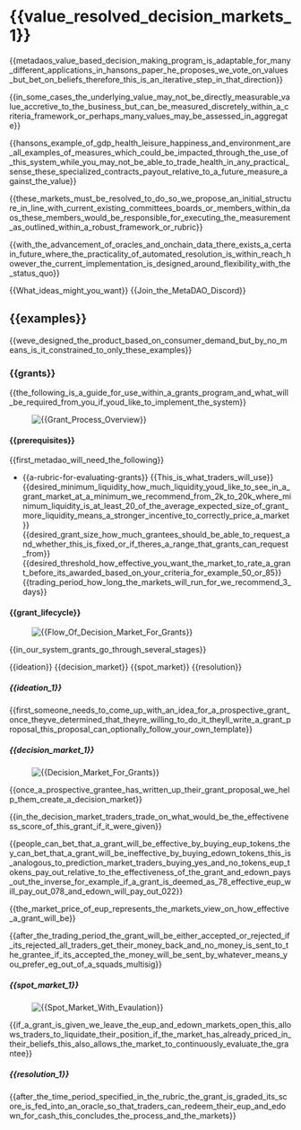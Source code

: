 # {{value_resolved_decision_markets_1}}
{{metadaos_value_based_decision_making_program_is_adaptable_for_many_different_applications_in_hansons_paper_he_proposes_we_vote_on_values_but_bet_on_beliefs_therefore_this_is_an_iterative_step_in_that_direction}}

{{in_some_cases_the_underlying_value_may_not_be_directly_measurable_value_accretive_to_the_business_but_can_be_measured_discretely_within_a_criteria_framework_or_perhaps_many_values_may_be_assessed_in_aggregate}}

{{hansons_example_of_gdp_health_leisure_happiness_and_environment_are_all_examples_of_measures_which_could_be_impacted_through_the_use_of_this_system_while_you_may_not_be_able_to_trade_health_in_any_practical_sense_these_specialized_contracts_payout_relative_to_a_future_measure_against_the_value}}

{{these_markets_must_be_resolved_to_do_so_we_propose_an_initial_structure_in_line_with_current_existing_committees_boards_or_members_within_daos_these_members_would_be_responsible_for_executing_the_measurement_as_outlined_within_a_robust_framework_or_rubric}}

{{with_the_advancement_of_oracles_and_onchain_data_there_exists_a_certain_future_where_the_practicality_of_automated_resolution_is_within_reach_however_the_current_implementation_is_designed_around_flexibility_with_the_status_quo}}

{{What_ideas_might_you_want}} {{Join_the_MetaDAO_Discord}}

## {{examples}}
{{weve_designed_the_product_based_on_consumer_demand_but_by_no_means_is_it_constrained_to_only_these_examples}}

### {{grants}}
{{the_following_is_a_guide_for_use_within_a_grants_program_and_what_will_be_required_from_you_if_youd_like_to_implement_the_system}}

<figure><img src="../.gitbook/assets/grant-summary.png" alt="{{Grant_Process_Overview}}"><figcaption></figcaption></figure>

#### {{prerequisites}}
{{first_metadao_will_need_the_following}}

- {{a-rubric-for-evaluating-grants}} {{This_is_what_traders_will_use}}
{{desired_minimum_liquidity_how_much_liquidity_youd_like_to_see_in_a_grant_market_at_a_minimum_we_recommend_from_2k_to_20k_where_minimum_liquidity_is_at_least_20_of_the_average_expected_size_of_grant_more_liquidity_means_a_stronger_incentive_to_correctly_price_a_market}}
{{desired_grant_size_how_much_grantees_should_be_able_to_request_and_whether_this_is_fixed_or_if_theres_a_range_that_grants_can_request_from}}
{{desired_threshold_how_effective_you_want_the_market_to_rate_a_grant_before_its_awarded_based_on_your_criteria_for_example_50_or_85}}
{{trading_period_how_long_the_markets_will_run_for_we_recommend_3_days}}

#### {{grant_lifecycle}}
<figure><img src="../.gitbook/assets/grant-flow-chart.png" alt="{{Flow_Of_Decision_Market_For_Grants}}"><figcaption></figcaption></figure>
{{in_our_system_grants_go_through_several_stages}}

{{ideation}}
{{decision_market}}
{{spot_market}}
{{resolution}}

##### {{ideation_1}}
{{first_someone_needs_to_come_up_with_an_idea_for_a_prospective_grant_once_theyve_determined_that_theyre_willing_to_do_it_theyll_write_a_grant_proposal_this_proposal_can_optionally_follow_your_own_template}}

##### {{decision_market_1}}
<figure><img src="../.gitbook/assets/grant-ideation-decision-market.png" alt="{{Decision_Market_For_Grants}}"><figcaption></figcaption></figure>
{{once_a_prospective_grantee_has_written_up_their_grant_proposal_we_help_them_create_a_decision_market}}

{{in_the_decision_market_traders_trade_on_what_would_be_the_effectiveness_score_of_this_grant_if_it_were_given}}

{{people_can_bet_that_a_grant_will_be_effective_by_buying_eup_tokens_they_can_bet_that_a_grant_will_be_ineffective_by_buying_edown_tokens_this_is_analogous_to_prediction_market_traders_buying_yes_and_no_tokens_eup_tokens_pay_out_relative_to_the_effectiveness_of_the_grant_and_edown_pays_out_the_inverse_for_example_if_a_grant_is_deemed_as_78_effective_eup_will_pay_out_078_and_edown_will_pay_out_022}}

{{the_market_price_of_eup_represents_the_markets_view_on_how_effective_a_grant_will_be}}

{{after_the_trading_period_the_grant_will_be_either_accepted_or_rejected_if_its_rejected_all_traders_get_their_money_back_and_no_money_is_sent_to_the_grantee_if_its_accepted_the_money_will_be_sent_by_whatever_means_you_prefer_eg_out_of_a_squads_multisig}}

##### {{spot_market_1}}
<figure><img src="../.gitbook/assets/grant-spot-evaluation.png" alt="{{Spot_Market_With_Evaulation}}"><figcaption></figcaption></figure>
{{if_a_grant_is_given_we_leave_the_eup_and_edown_markets_open_this_allows_traders_to_liquidate_their_position_if_the_market_has_already_priced_in_their_beliefs_this_also_allows_the_market_to_continuously_evaluate_the_grantee}}

##### {{resolution_1}}
{{after_the_time_period_specified_in_the_rubric_the_grant_is_graded_its_score_is_fed_into_an_oracle_so_that_traders_can_redeem_their_eup_and_edown_for_cash_this_concludes_the_process_and_the_markets}}
